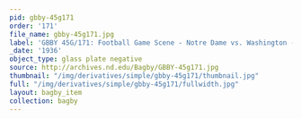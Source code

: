 ```yaml
---
pid: gbby-45g171
order: '171'
file_name: gbby-45g171.jpg
label: 'GBBY 45G/171: Football Game Scene - Notre Dame vs. Washington - 1936'
_date: '1936'
object_type: glass plate negative
source: http://archives.nd.edu/Bagby/GBBY-45g171.jpg
thumbnail: "/img/derivatives/simple/gbby-45g171/thumbnail.jpg"
full: "/img/derivatives/simple/gbby-45g171/fullwidth.jpg"
layout: bagby_item
collection: bagby
---
```

